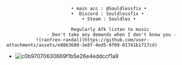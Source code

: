 
                            • main acc : @Souldlessfix •
                            •  Discord : Souldlessfix • 
                                • Steam : Souldles •
                                
                            Regularly Afk listen to music
                   - Don't take any demands when I don't know you -
               ![ranfren-randal](https://github.com/user-attachments/assets/e8863680-3e8f-4ed5-9f09-01741b1717cd)



- ![c0b97070630669f1b5e26e4eddccf1a9](https://github.com/user-attachments/assets/52dc6b2d-20cc-4a86-a541-3c6a426a2dcc)


